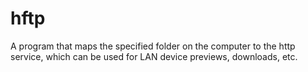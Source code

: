 # hftp

A program that maps the specified folder on the computer to the http service, which can be used for LAN device previews, downloads, etc.